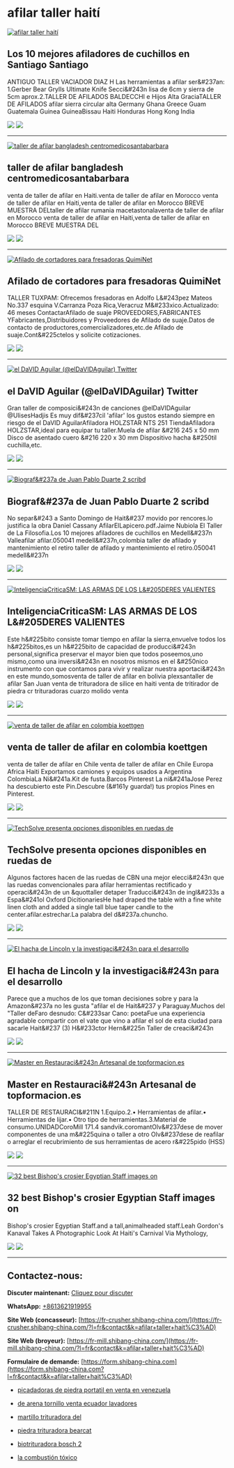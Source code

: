 # afilar taller haití

<a href="https://swt.shibang-china.com/?l=fr&img&k=afilar+taller+hait%C3%AD" target="_blank">![afilar taller haití](http://static.shibang-china.com/all-800x300/728.jpg)</a>

## Los 10 mejores afiladores de cuchillos en Santiago Santiago
ANTIGUO TALLER VACIADOR DIAZ H Las herramientas a afilar ser&#237an: 1.Gerber Bear Grylls Ultimate Knife Secci&#243n lisa de 6cm y sierra de 5cm aprox.2.TALLER DE AFILADOS BALDECCHI e Hijos Alta GraciaTALLER DE AFILADOS afilar sierra circular alta Germany Ghana Greece Guam Guatemala Guinea GuineaBissau Haiti Honduras Hong Kong India


<a href="https://whatsapp.shibangsoft.com/WhatsApp.php" target="_blank" title="WhatsApp">![](http://static.shibang-china.com/icon/whatsapp.png)</a> <a href="https://swt.shibang-china.com/?l=fr&icon&k=afilar+taller+hait%C3%AD" target="_blank">![](http://static.shibang-china.com/icon/chat-fr.png)</a>

---

<a href="https://swt.shibang-china.com/?l=fr&img&k=afilar+taller+hait%C3%AD" target="_blank">![taller de afilar bangladesh centromedicosantabarbara](http://static.shibang-china.com/all-800x300/646.jpg)</a>

## taller de afilar bangladesh centromedicosantabarbara
venta de taller de afilar en Haiti.venta de taller de afilar en Morocco venta de taller de afilar en Haiti,venta de taller de afilar en Morocco BREVE MUESTRA DELtaller de afilar rumania macetastonalaventa de taller de afilar en Morocco venta de taller de afilar en Haiti,venta de taller de afilar en Morocco BREVE MUESTRA DEL


<a href="https://whatsapp.shibangsoft.com/WhatsApp.php" target="_blank" title="WhatsApp">![](http://static.shibang-china.com/icon/whatsapp.png)</a> <a href="https://swt.shibang-china.com/?l=fr&icon&k=afilar+taller+hait%C3%AD" target="_blank">![](http://static.shibang-china.com/icon/chat-fr.png)</a>

---

<a href="https://swt.shibang-china.com/?l=fr&img&k=afilar+taller+hait%C3%AD" target="_blank">![Afilado de cortadores para fresadoras QuimiNet](http://static.shibang-china.com/all-800x300/928.jpg)</a>

## Afilado de cortadores para fresadoras QuimiNet
TALLER TUXPAM: Ofrecemos fresadoras en Adolfo L&#243pez Mateos No.337 esquina V.Carranza Poza Rica,Veracruz M&#233xico.Actualizado: 46 meses ContactarAfilado de suaje PROVEEDORES,FABRICANTES YFabricantes,Distribuidores y Proveedores de Afilado de suaje.Datos de contacto de productores,comercializadores,etc.de Afilado de suaje.Cont&#225ctelos y solicite cotizaciones.


<a href="https://whatsapp.shibangsoft.com/WhatsApp.php" target="_blank" title="WhatsApp">![](http://static.shibang-china.com/icon/whatsapp.png)</a> <a href="https://swt.shibang-china.com/?l=fr&icon&k=afilar+taller+hait%C3%AD" target="_blank">![](http://static.shibang-china.com/icon/chat-fr.png)</a>

---

<a href="https://swt.shibang-china.com/?l=fr&img&k=afilar+taller+hait%C3%AD" target="_blank">![el DaVID Aguilar (@elDaVIDAguilar) Twitter](http://static.shibang-china.com/all-800x300/539.jpg)</a>

## el DaVID Aguilar (@elDaVIDAguilar) Twitter
Gran taller de composici&#243n de canciones @elDaVIDAguilar @UlisesHadjis Es muy dif&#237cil 'afilar' los gustos estando siempre en riesgo de el DaVID AguilarAfiladora HOLZSTAR NTS 251 TiendaAfiladora HOLZSTAR,ideal para equipar tu taller.Muela de afilar &#216 245 x 50 mm Disco de asentado cuero &#216 220 x 30 mm Dispositivo hacha &#250til cuchilla,etc.


<a href="https://whatsapp.shibangsoft.com/WhatsApp.php" target="_blank" title="WhatsApp">![](http://static.shibang-china.com/icon/whatsapp.png)</a> <a href="https://swt.shibang-china.com/?l=fr&icon&k=afilar+taller+hait%C3%AD" target="_blank">![](http://static.shibang-china.com/icon/chat-fr.png)</a>

---

<a href="https://swt.shibang-china.com/?l=fr&img&k=afilar+taller+hait%C3%AD" target="_blank">![Biograf&#237a de Juan Pablo Duarte 2 scribd](http://static.shibang-china.com/all-800x300/648.jpg)</a>

## Biograf&#237a de Juan Pablo Duarte 2 scribd
No separ&#243 a Santo Domingo de Hait&#237 movido por rencores.lo justifica la obra Daniel Cassany AfilarElLapicero.pdf.Jaime Nubiola El Taller de La Filosofia.Los 10 mejores afiladores de cuchillos en Medell&#237n Valleafilar afilar.050041 medell&#237n,colombia taller de afilado y mantenimiento el retiro taller de afilado y mantenimiento el retiro.050041 medell&#237n


<a href="https://whatsapp.shibangsoft.com/WhatsApp.php" target="_blank" title="WhatsApp">![](http://static.shibang-china.com/icon/whatsapp.png)</a> <a href="https://swt.shibang-china.com/?l=fr&icon&k=afilar+taller+hait%C3%AD" target="_blank">![](http://static.shibang-china.com/icon/chat-fr.png)</a>

---

<a href="https://swt.shibang-china.com/?l=fr&img&k=afilar+taller+hait%C3%AD" target="_blank">![InteligenciaCriticaSM: LAS ARMAS DE LOS L&#205DERES VALIENTES](http://static.shibang-china.com/all-800x300/525.jpg)</a>

## InteligenciaCriticaSM: LAS ARMAS DE LOS L&#205DERES VALIENTES
Este h&#225bito consiste tomar tiempo en afilar la sierra,envuelve todos los h&#225bitos,es un h&#225bito de capacidad de producci&#243n personal,significa preservar el mayor bien que todos poseemos,uno mismo,como una inversi&#243n en nosotros mismos en el &#250nico instrumento con que contamos para vivir y realizar nuestra aportaci&#243n en este mundo,somosventa de taller de afilar en bolivia plexsantaller de afilar San Juan venta de trituradora de silice en haiti venta de tritirador de piedra cr trituradoras cuarzo molido venta


<a href="https://whatsapp.shibangsoft.com/WhatsApp.php" target="_blank" title="WhatsApp">![](http://static.shibang-china.com/icon/whatsapp.png)</a> <a href="https://swt.shibang-china.com/?l=fr&icon&k=afilar+taller+hait%C3%AD" target="_blank">![](http://static.shibang-china.com/icon/chat-fr.png)</a>

---

<a href="https://swt.shibang-china.com/?l=fr&img&k=afilar+taller+hait%C3%AD" target="_blank">![venta de taller de afilar en colombia koettgen](http://static.shibang-china.com/all-800x300/585.jpg)</a>

## venta de taller de afilar en colombia koettgen
venta de taller de afilar en Chile venta de taller de afilar en Chile Europa Africa Haiti Exportamos camiones y equipos usados a Argentina ColombiaLa Ni&#241a.Kit de fusta.Barcos Pinterest La ni&#241aJose Perez ha descubierto este Pin.Descubre (&#161y guarda!) tus propios Pines en Pinterest.


<a href="https://whatsapp.shibangsoft.com/WhatsApp.php" target="_blank" title="WhatsApp">![](http://static.shibang-china.com/icon/whatsapp.png)</a> <a href="https://swt.shibang-china.com/?l=fr&icon&k=afilar+taller+hait%C3%AD" target="_blank">![](http://static.shibang-china.com/icon/chat-fr.png)</a>

---

<a href="https://swt.shibang-china.com/?l=fr&img&k=afilar+taller+hait%C3%AD" target="_blank">![TechSolve presenta opciones disponibles en ruedas de](http://static.shibang-china.com/all-800x300/917.jpg)</a>

## TechSolve presenta opciones disponibles en ruedas de
Algunos factores hacen de las ruedas de CBN una mejor elecci&#243n que las ruedas convencionales para afilar herramientas rectificado y operaci&#243n de un &quottaller detaper Traducci&#243n de ingl&#233s a Espa&#241ol Oxford DicitionariesHe had draped the table with a fine white linen cloth and added a single tall blue taper candle to the center.afilar.estrechar.La palabra del d&#237a.chuncho.


<a href="https://whatsapp.shibangsoft.com/WhatsApp.php" target="_blank" title="WhatsApp">![](http://static.shibang-china.com/icon/whatsapp.png)</a> <a href="https://swt.shibang-china.com/?l=fr&icon&k=afilar+taller+hait%C3%AD" target="_blank">![](http://static.shibang-china.com/icon/chat-fr.png)</a>

---

<a href="https://swt.shibang-china.com/?l=fr&img&k=afilar+taller+hait%C3%AD" target="_blank">![El hacha de Lincoln y la investigaci&#243n para el desarrollo](http://static.shibang-china.com/all-800x300/821.jpg)</a>

## El hacha de Lincoln y la investigaci&#243n para el desarrollo
Parece que a muchos de los que toman decisiones sobre y para la Amazon&#237a no les gusta "afilar el de Hait&#237 y Paraguay.Muchos del "Taller deFaro desnudo: C&#233sar Cano: poetaFue una experiencia agradable compartir con el vate que vino a afilar el sol de esta ciudad para sacarle Hait&#237 (3) H&#233ctor Hern&#225n Taller de creaci&#243n


<a href="https://whatsapp.shibangsoft.com/WhatsApp.php" target="_blank" title="WhatsApp">![](http://static.shibang-china.com/icon/whatsapp.png)</a> <a href="https://swt.shibang-china.com/?l=fr&icon&k=afilar+taller+hait%C3%AD" target="_blank">![](http://static.shibang-china.com/icon/chat-fr.png)</a>

---

<a href="https://swt.shibang-china.com/?l=fr&img&k=afilar+taller+hait%C3%AD" target="_blank">![Master en Restauraci&#243n Artesanal de topformacion.es](http://static.shibang-china.com/all-800x300/605.jpg)</a>

## Master en Restauraci&#243n Artesanal de topformacion.es
TALLER DE RESTAURACI&#211N 1.Equipo.2.• Herramientas de afilar.• Herramientas de lijar.• Otro tipo de herramientas.3.Material de consumo.UNIDADCoroMill 171.4 sandvik.coromantOlv&#237dese de mover componentes de una m&#225quina o taller a otro Olv&#237dese de reafilar o arreglar el recubrimiento de sus herramientas de acero r&#225pido (HSS)


<a href="https://whatsapp.shibangsoft.com/WhatsApp.php" target="_blank" title="WhatsApp">![](http://static.shibang-china.com/icon/whatsapp.png)</a> <a href="https://swt.shibang-china.com/?l=fr&icon&k=afilar+taller+hait%C3%AD" target="_blank">![](http://static.shibang-china.com/icon/chat-fr.png)</a>

---

<a href="https://swt.shibang-china.com/?l=fr&img&k=afilar+taller+hait%C3%AD" target="_blank">![32 best Bishop's crosier Egyptian Staff images on](http://static.shibang-china.com/all-800x300/1386.jpg)</a>

## 32 best Bishop's crosier Egyptian Staff images on
Bishop's crosier Egyptian Staff.and a tall,animalheaded staff.Leah Gordon's Kanaval Takes A Photographic Look At Haiti's Carnival Via Mythology,

<a href="https://whatsapp.shibangsoft.com/WhatsApp.php" target="_blank" title="WhatsApp">![](http://static.shibang-china.com/icon/whatsapp.png)</a> <a href="https://swt.shibang-china.com/?l=fr&icon&k=afilar+taller+hait%C3%AD" target="_blank">![](http://static.shibang-china.com/icon/chat-fr.png)</a>

---
## Contactez-nous:

**Discuter maintenant:** [Cliquez pour discuter](https://swt.shibang-china.com?l=fr&contact&k=afilar+taller+hait%C3%AD)

**WhatsApp:**  [+8613621919955](https://whatsapp.shibangsoft.com/WhatsApp.php)

**Site Web (concasseur):** [https://fr-crusher.shibang-china.com/](https://fr-crusher.shibang-china.com/?l=fr&contact&k=afilar+taller+hait%C3%AD)

**Site Web (broyeur):** [https://fr-mill.shibang-china.com/](https://fr-mill.shibang-china.com/?l=fr&contact&k=afilar+taller+hait%C3%AD)

**Formulaire de demande:** [https://form.shibang-china.com](https://form.shibang-china.com?l=fr&contact&k=afilar+taller+hait%C3%AD)

* [picadadoras de piedra portatil en venta en venezuela](../63/picadadoras%20de%20piedra%20portatil%20en%20venta%20en%20venezuela.md)

* [de arena tornillo venta ecuador lavadores](../65/de%20arena%20tornillo%20venta%20ecuador%20lavadores.md)

* [martillo trituradora del](../64/martillo%20trituradora%20del.md)

* [piedra trituradora bearcat](../62/piedra%20trituradora%20bearcat.md)

* [biotrituradora bosch 2](../64/biotrituradora%20bosch%202.md)

* [la combustión tóxico](../63/la%20combusti%C3%B3n%20t%C3%B3xico.md)